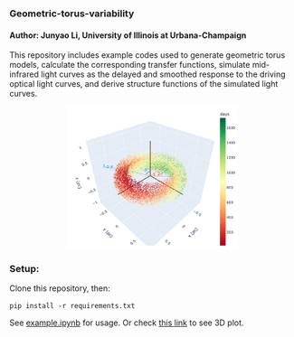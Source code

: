 ### Geometric-torus-variability

#### Author: Junyao Li, University of Illinois at Urbana-Champaign

This repository includes example codes used to generate geometric torus models, calculate the corresponding transfer functions, simulate mid-infrared light curves as the delayed and smoothed response to the driving optical light curves, and derive structure functions of the simulated light curves.

<div align=center><img width=60% height=60% src="https://github.com/bwv1194/geometric-torus-variability/blob/50e5088796afa41ef578c3671659dd90d4e99009/torus.png"/></div>


### Setup:

Clone this repository, then:
```
pip install -r requirements.txt
```

See [example.ipynb](https://github.com/bwv1194/geometric-torus-variability/blob/main/example.ipynb) for usage.
Or check [this link](https://nbviewer.org/github/bwv1194/geometric-torus-variability/blob/34704ac02b78f945e8e21415da2d6fc3b6ed8c5b/example.ipynb) to see 3D plot.

